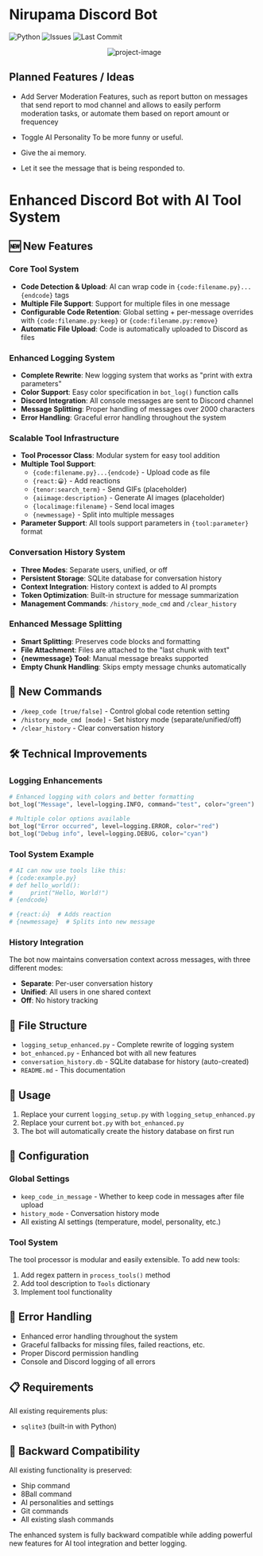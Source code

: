 # Nirupama Discord Bot

![Python](https://img.shields.io/badge/python-3.11+-blue?logo=python)
![Issues](https://img.shields.io/github/issues/Mistromy/Nirupama)
![Last Commit](https://img.shields.io/github/last-commit/Mistromy/Nirupama)


<p align="center"><img src="https://socialify.git.ci/Mistromy/Nirupama/image?custom_description=Fun+Util+Discord+bot+with+AI&amp;description=1&amp;font=Raleway&amp;forks=1&amp;language=1&amp;name=1&amp;owner=1&amp;pattern=Circuit+Board&amp;stargazers=1&amp;theme=Dark" alt="project-image"></p>

## Planned Features / Ideas
- Add Server Moderation Features, such as report button on messages that send report to mod channel and allows to easily perform moderation tasks, or automate them based on report amount or frequencey

- Toggle AI Personality To be more funny or useful.
- Give the ai memory.
- Let it see the message that is being responded to.

# Enhanced Discord Bot with AI Tool System


## 🆕 New Features

### Core Tool System
- **Code Detection & Upload**: AI can wrap code in `{code:filename.py}...{endcode}` tags
- **Multiple File Support**: Support for multiple files in one message
- **Configurable Code Retention**: Global setting + per-message overrides with `{code:filename.py:keep}` or `{code:filename.py:remove}` 
- **Automatic File Upload**: Code is automatically uploaded to Discord as files

### Enhanced Logging System
- **Complete Rewrite**: New logging system that works as "print with extra parameters"
- **Color Support**: Easy color specification in `bot_log()` function calls
- **Discord Integration**: All console messages are sent to Discord channel
- **Message Splitting**: Proper handling of messages over 2000 characters
- **Error Handling**: Graceful error handling throughout the system

### Scalable Tool Infrastructure
- **Tool Processor Class**: Modular system for easy tool addition
- **Multiple Tool Support**:
  - `{code:filename.py}...{endcode}` - Upload code as file
  - `{react:😀}` - Add reactions
  - `{tenor:search_term}` - Send GIFs (placeholder)
  - `{aiimage:description}` - Generate AI images (placeholder)
  - `{localimage:filename}` - Send local images
  - `{newmessage}` - Split into multiple messages
- **Parameter Support**: All tools support parameters in `{tool:parameter}` format

### Conversation History System
- **Three Modes**: Separate users, unified, or off
- **Persistent Storage**: SQLite database for conversation history
- **Context Integration**: History context is added to AI prompts
- **Token Optimization**: Built-in structure for message summarization
- **Management Commands**: `/history_mode_cmd` and `/clear_history`

### Enhanced Message Splitting
- **Smart Splitting**: Preserves code blocks and formatting
- **File Attachment**: Files are attached to the "last chunk with text"
- **{newmessage} Tool**: Manual message breaks supported
- **Empty Chunk Handling**: Skips empty message chunks automatically

## 🔧 New Commands

- `/keep_code [true/false]` - Control global code retention setting
- `/history_mode_cmd [mode]` - Set history mode (separate/unified/off)
- `/clear_history` - Clear conversation history

## 🛠️ Technical Improvements

### Logging Enhancements
```python
# Enhanced logging with colors and better formatting
bot_log("Message", level=logging.INFO, command="test", color="green")

# Multiple color options available
bot_log("Error occurred", level=logging.ERROR, color="red")
bot_log("Debug info", level=logging.DEBUG, color="cyan")
```

### Tool System Example
```python
# AI can now use tools like this:
# {code:example.py}
# def hello_world():
#     print("Hello, World!")
# {endcode}

# {react:👍}  # Adds reaction
# {newmessage}  # Splits into new message
```

### History Integration
The bot now maintains conversation context across messages, with three different modes:
- **Separate**: Per-user conversation history
- **Unified**: All users in one shared context
- **Off**: No history tracking

## 📁 File Structure

- `logging_setup_enhanced.py` - Complete rewrite of logging system
- `bot_enhanced.py` - Enhanced bot with all new features
- `conversation_history.db` - SQLite database for history (auto-created)
- `README.md` - This documentation

## 🚀 Usage

1. Replace your current `logging_setup.py` with `logging_setup_enhanced.py`
2. Replace your current `bot.py` with `bot_enhanced.py`
3. The bot will automatically create the history database on first run

## 🔧 Configuration

### Global Settings
- `keep_code_in_message` - Whether to keep code in messages after file upload
- `history_mode` - Conversation history mode
- All existing AI settings (temperature, model, personality, etc.)

### Tool System
The tool processor is modular and easily extensible. To add new tools:
1. Add regex pattern in `process_tools()` method
2. Add tool description to `Tools` dictionary
3. Implement tool functionality

## 🐛 Error Handling

- Enhanced error handling throughout the system
- Graceful fallbacks for missing files, failed reactions, etc.
- Proper Discord permission handling
- Console and Discord logging of all errors

## 📋 Requirements

All existing requirements plus:
- `sqlite3` (built-in with Python)

## 🔄 Backward Compatibility

All existing functionality is preserved:
- Ship command
- 8Ball command
- AI personalities and settings
- Git commands
- All existing slash commands

The enhanced system is fully backward compatible while adding powerful new features for AI tool integration and better logging.